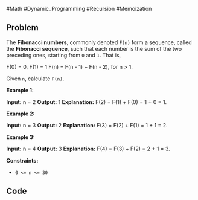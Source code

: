 #Math #Dynamic_Programming #Recursion #Memoization 
## Problem
The **Fibonacci numbers**, commonly denoted `F(n)` form a sequence, called the **Fibonacci sequence**, such that each number is the sum of the two preceding ones, starting from `0` and `1`. That is,

F(0) = 0, F(1) = 1
F(n) = F(n - 1) + F(n - 2), for n > 1.

Given `n`, calculate `F(n)`.

**Example 1:**

**Input:** n = 2
**Output:** 1
**Explanation:** F(2) = F(1) + F(0) = 1 + 0 = 1.

**Example 2:**

**Input:** n = 3
**Output:** 2
**Explanation:** F(3) = F(2) + F(1) = 1 + 1 = 2.

**Example 3:**

**Input:** n = 4
**Output:** 3
**Explanation:** F(4) = F(3) + F(2) = 2 + 1 = 3.

**Constraints:**

- `0 <= n <= 30`

## Code
